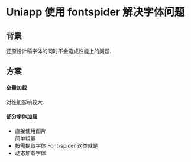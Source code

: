 # Uniapp 使用 fontspider 解决字体问题

## 背景
还原设计稿字体的同时不会造成性能上的问题.

## 方案
#### 全量加载
对性能影响较大.
#### 部分字体加载
-   直接使用图片  
    简单粗暴
-   按需提取字体
    Font-spider 这类就是
-   动态加载字体